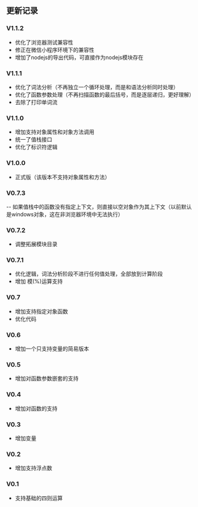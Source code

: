 ## 更新记录

### V1.1.2
- 优化了浏览器测试兼容性
- 修正在微信小程序环境下的兼容性
- 增加了nodejs的导出代码，可直接作为nodejs模块存在

### V1.1.1
- 优化了词法分析（不再独立一个循环处理，而是和语法分析同时处理）
- 优化了函数参数处理（不再扫描函数的最后括号，而是逐层递归，更好理解）
- 去除了打印单词流

### V1.1.0
- 增加支持对象属性和对象方法调用
- 统一了值栈接口
- 优化了标识符逻辑

### V1.0.0
 - 正式版（该版本不支持对象属性和方法）

### V0.7.3
-- 如果值栈中的函数没有指定上下文，则直接以空对象作为其上下文（以前默认是windows对象，这在非浏览器环境中无法执行）

### V0.7.2
- 调整拓展模块目录

### V0.7.1
- 优化逻辑，词法分析阶段不进行任何值处理，全部放到计算阶段
- 增加 模(%)运算支持

### V0.7
- 增加支持指定对象函数
- 优化代码

### V0.6
- 增加一个只支持变量的简易版本

### V0.5
- 增加对函数参数嵌套的支持

### V0.4
- 增加对函数的支持

### V0.3
- 增加变量

### V0.2
- 增加支持浮点数

### V0.1
- 支持基础的四则运算